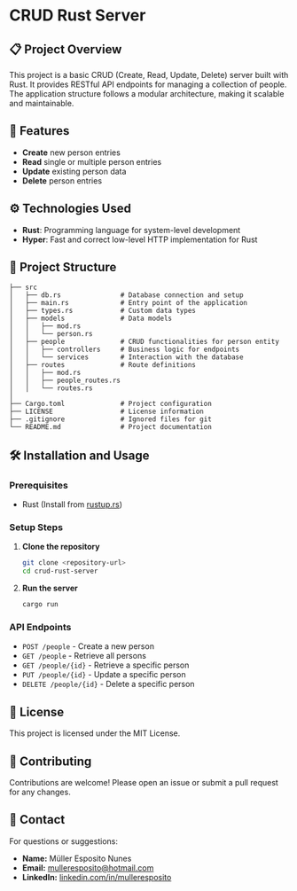
# CRUD Rust Server

## 📋 Project Overview

This project is a basic CRUD (Create, Read, Update, Delete) server built with Rust. It provides RESTful API endpoints for managing a collection of people. The application structure follows a modular architecture, making it scalable and maintainable.

## 🚀 Features

- **Create** new person entries
- **Read** single or multiple person entries
- **Update** existing person data
- **Delete** person entries

## ⚙️ Technologies Used

- **Rust**: Programming language for system-level development
- **Hyper**: Fast and correct low-level HTTP implementation for Rust

## 📂 Project Structure

```
├── src
│   ├── db.rs               # Database connection and setup
│   ├── main.rs             # Entry point of the application
│   ├── types.rs            # Custom data types
│   ├── models              # Data models
│   │   ├── mod.rs
│   │   └── person.rs
│   ├── people              # CRUD functionalities for person entity
│   │   ├── controllers     # Business logic for endpoints
│   │   └── services        # Interaction with the database
│   ├── routes              # Route definitions
│   │   ├── mod.rs
│   │   ├── people_routes.rs
│   │   └── routes.rs
│
├── Cargo.toml              # Project configuration
├── LICENSE                 # License information
├── .gitignore              # Ignored files for git
└── README.md               # Project documentation
```

## 🛠️ Installation and Usage

### Prerequisites

- Rust (Install from [rustup.rs](https://rustup.rs/))

### Setup Steps

1. **Clone the repository**
   ```bash
   git clone <repository-url>
   cd crud-rust-server
   ```
2. **Run the server**
   ```bash
   cargo run
   ```

### API Endpoints

- `POST /people` - Create a new person
- `GET /people` - Retrieve all persons
- `GET /people/{id}` - Retrieve a specific person
- `PUT /people/{id}` - Update a specific person
- `DELETE /people/{id}` - Delete a specific person

## 📝 License

This project is licensed under the MIT License.

## 🙌 Contributing

Contributions are welcome! Please open an issue or submit a pull request for any changes.

## 📧 Contact

For questions or suggestions:

- **Name:** Müller Esposito Nunes
- **Email:** mulleresposito@hotmail.com
- **LinkedIn:** [linkedin.com/in/mulleresposito](https://linkedin.com/in/mulleresposito)
